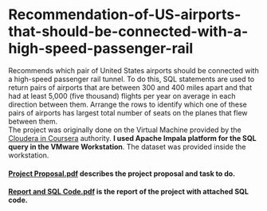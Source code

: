 # Recommendation-of-US-airports-that-should-be-connected-with-a-high-speed-passenger-rail 
Recommends which pair of United States airports should be connected with a high-speed
passenger rail tunnel. To do this, SQL  statements are used to return pairs of airports
that are between 300 and 400 miles apart and that had at least 5,000 (five thousand) flights per
year on average in each direction between them. Arrange the rows to identify which one of
these pairs of airports has largest total number of seats on the planes that flew between them.  
The project was originally done on the Virtual Machine provided by the [Cloudera in Coursera](https://www.coursera.org/learn/cloudera-big-data-analysis-sql-queries?specialization=cloudera-big-data-analysis-sql) authority. **I used Apache Impala platform for the SQL query in the VMware Workstation**. The dataset was provided inside the workstation.
 #### [Project Proposal.pdf](https://github.com/MdSaifulIslamSajol/Recommendation-of-US-airports-that-should-be-connected-with-a-high-speed-passenger-rail/blob/6d1cb0dc1e14c5cc4fc794263730d54e08448778/Project%20Proposal.pdf) describes the project proposal and task to do.
 #### [Report and SQL Code.pdf](https://github.com/MdSaifulIslamSajol/Recommendation-of-US-airports-that-should-be-connected-with-a-high-speed-passenger-rail/blob/6d1cb0dc1e14c5cc4fc794263730d54e08448778/Report%20and%20SQL%20Code.pdf) is the report of the project with attached SQL code.
